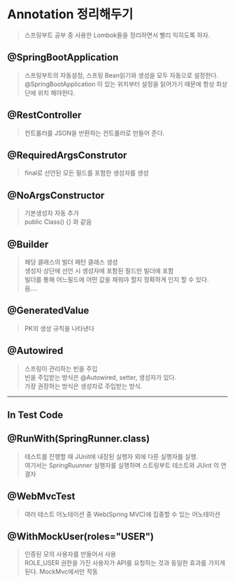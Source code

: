 # Annotation 정리해두기

> 스프링부트 공부 중 사용한 Lombok들을 정리하면서 빨리 익히도록 하자.

## @SpringBootApplication

> 스프링부트의 자동설정, 스프링 Bean읽기와 생성을 모두 자동으로 설정한다.  
> @SpringBootApplication 이 있는 위치부터 설정을 읽어가기 때문에 항상 최상단에 위치 해야한다.

## @RestController

> 컨트롤러를 JSON을 반환하는 컨트롤러로 만들어 준다.

## @RequiredArgsConstrutor

> final로 선언된 모든 필드를 포함한 생성자를 생성

## @NoArgsConstructor

> 기본생성자 자동 추가  
> public Class() {} 와 같음

## @Builder

> 해당 클래스의 빌더 패턴 클래스 생성  
> 생성자 상단에 선언 시 생성자에 포함된 필드만 빌더에 포함  
> 빌더를 통해 어느필드에 어떤 값을 채워야 할지 정확하게 인지 할 수 있다.  
> 음....

## @GeneratedValue

> PK의 생성 규칙을 나타낸다

## @Autowired

> 스프링이 관리하는 빈을 주입  
> 빈을 주입받는 방식은 @Autowired, setter, 생성자가 있다.  
> 가장 권장하는 방식은 생성자로 주입받는 방식.

---

## In Test Code

## @RunWith(SpringRunner.class)

> 테스트를 진행할 때 JUnit에 내장된 실행자 외에 다른 실행자를 실행.  
> 여기서는 SpringRuunner 실행자를 실행하며 스트링부트 테스트와 JUint 의 연결자

## @WebMvcTest

> 여러 테스트 어노테이션 중 Web(Spring MVC)에 집중할 수 있는 어노테이션

## @WithMockUser(roles="USER")

> 인증된 모의 사용자를 만들어서 사용  
> ROLE_USER 권한을 가진 사용자가 API를 요청하는 것과 동일한 효과를 가지게 된다.
> MockMvc에서만 작동
